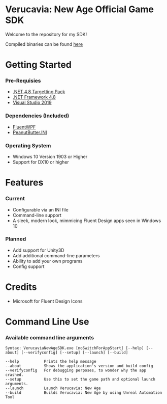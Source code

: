 # Verucavia: New Age Official Game SDK
Welcome to the repository for my SDK!

Compiled binaries can be found [here](http://verucaviagame.ddns.net:90/files/apps/release/VerucaviaGameSDK-2.2_release.7z)

# Getting Started
### Pre-Requisies
- [.NET 4.8 Targetting Pack](https://dotnet.microsoft.com/download/dotnet-framework/net48)
- [.NET Framework 4.8](https://dotnet.microsoft.com/download/dotnet-framework/net48)
- [Visual Studio 2019](https://visualstudio.microsoft.com/thank-you-downloading-visual-studio/?sku=Community&rel=16)

### Dependencies (Included)
- [FluentWPF](https://www.nuget.org/packages/FluentWPF/)
- [PeanutButter.INI](https://www.nuget.org/packages/PeanutButter.INI/)

### Operating System
- Windows 10 Version 1903 or Higher
- Support for DX10 or higher

# Features
### Current
- Configurable via an INI file
- Command-line support
- A sleek, modern look, mimmicing Fluent Design apps seen in Windows 10

### Planned
- Add support for Unity3D
- Add additional command-line parameters
- Ability to add your own programs
- Config support

# Credits
- Microsoft for Fluent Design Icons

# Command Line Use
### Available command line arguments
```
Syntax: VerucaviaNewAgeSDK.exe [noSwitchForAppStart] [--help] [--about] [--verifyconfig] [--setup] [--launch] [--build]

--help           Prints the help message
--about          Shows the application's version and build config
--verifyconfig   For debugging perposes, to wonder why the app crashed.
--setup          Use this to set the game path and optional launch arguments.
--launch         Launch Verucavia: New Age
--build          Builds Verucavia: New Age by using Unreal Automation Tool
```
